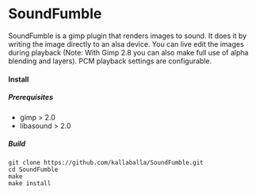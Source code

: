 SoundFumble
===========

SoundFumble is a gimp plugin that renders images to sound.
It does it by writing the image directly to an alsa device. You can live edit the images during playback (Note: With Gimp 2.8 you can also make full use of alpha blending and layers).
PCM playback settings are configurable.

#### Install

##### Prerequisites

* gimp > 2.0
* libasound > 2.0

##### Build

    git clone https://github.com/kallaballa/SoundFumble.git
    cd SoundFumble
    make
    make install

